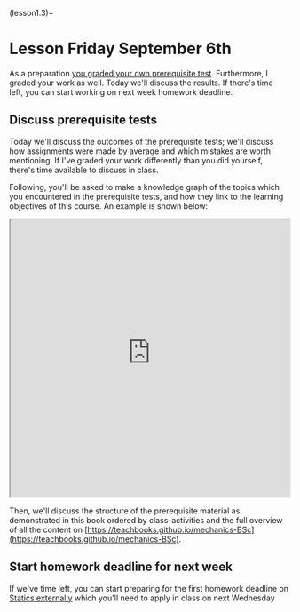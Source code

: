 (lesson1.3)=
# Lesson Friday September 6th

As a preparation [you graded your own prerequisite test](homework1.3). Furthermore, I graded your work as well. Today we'll discuss the results. If there's time left, you can start working on next week homework deadline.

## Discuss prerequisite tests
Today we'll discuss the outcomes of the prerequisite tests; we'll discuss how assignments were made by average and which mistakes are worth mentioning. If I've graded your work differently than you did yourself, there's time available to discuss in class.

Following, you'll be asked to make a knowledge graph of the topics which you encountered in the prerequisite tests, and how they link to the learning objectives of this course. An example is shown below:

<iframe allow="fullscreen" style="width: 100%!important; height: 500px;" src="https://prime-applets.ewi.tudelft.nl/graph/CTB1110-17/show2?lecture=1&view=all" allowfullscreen></iframe>

Then, we'll discuss the structure of the prerequisite material as demonstrated in this book ordered by class-activities and the full overview of all the content on [https://teachbooks.github.io/mechanics-BSc](https://teachbooks.github.io/mechanics-BSc).

## Start homework deadline for next week
If we've time left, you can start preparing for the first homework deadline on [Statics externally](homework2.2) which you'll need to apply in class on next Wednesday